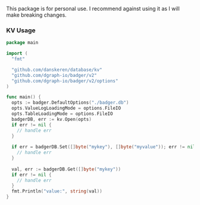 This package is for personal use. I recommend against using it as I will make breaking changes.

### KV Usage

```go
package main

import (
  "fmt"

  "github.com/danskeren/database/kv"
  "github.com/dgraph-io/badger/v2"
  "github.com/dgraph-io/badger/v2/options"
)

func main() {
  opts := badger.DefaultOptions("./badger.db")
  opts.ValueLogLoadingMode = options.FileIO
  opts.TableLoadingMode = options.FileIO
  badgerDB, err := kv.Open(opts)
  if err != nil {
    // handle err
  }
  
  if err = badgerDB.Set([]byte("mykey"), []byte("myvalue")); err != nil {
    // handle err
  }
  
  val, err := badgerDB.Get([]byte("mykey"))
  if err != nil {
    // handle err
  }
  fmt.Println("value:", string(val))
}
```